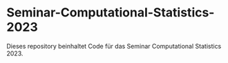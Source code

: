 # Seminar-Computational-Statistics-2023

Dieses repository beinhaltet Code für das Seminar Computational Statistics 2023.
